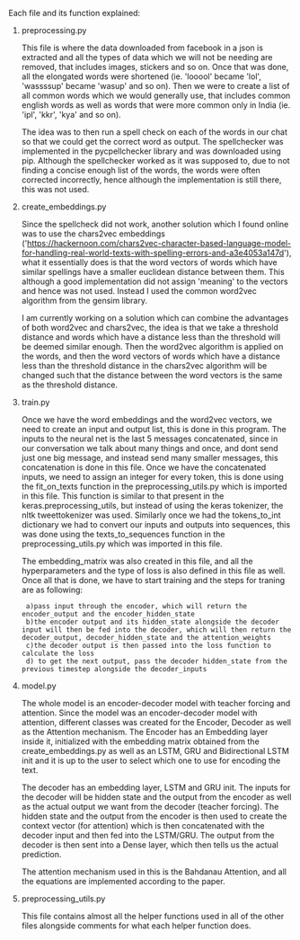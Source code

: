 Each file and its function explained:
1) preprocessing.py 

	This file is where the data downloaded from facebook in a json is extracted and all the types of data which we will not be needing are removed, that includes images, stickers and so on. Once that was done, all the elongated words were shortened (ie. 'looool' became 'lol', 'wassssup' became 'wasup' and so on). Then we were to create a list of all common words which we would generally use, that includes common english words as well as words that were more common only in India (ie. 'ipl', 'kkr', 'kya' and so on).
	
	The idea was to then run a spell check on each of the words in our chat so that we could get the correct word as output. The spellchecker was implemented in the pycpellchecker library and was downloaded using pip. Although the spellchecker worked as it was supposed to, due to not finding a concise enough list of the words, the words were often corrected incorrectly, hence although the implementation is still there, this was not used.

2) create_embeddings.py

	Since the spellcheck did not work, another solution which I found online was to use the chars2vec embeddings ('https://hackernoon.com/chars2vec-character-based-language-model-for-handling-real-world-texts-with-spelling-errors-and-a3e4053a147d'), what it essentially does is that the word vectors of words which have similar spellings have a smaller euclidean distance between them. This although a good implementation did not assign 'meaning' to the vectors and hence was not used. Instead I used the common word2vec algorithm from the gensim library.
	
	I am currently working on a solution which can combine the advantages of both word2vec and chars2vec, the idea is that we take a threshold distance and words which have a distance less than the threshold will be deemed similar enough. Then the word2vec algorithm is applied on the words, and then the word vectors of words which have a distance less than the threshold distance in the chars2vec algorithm will be changed such that the distance between the word vectors is the same as the threshold distance. 

3) train.py

	Once we have the word embeddings and the word2vec vectors, we need to create an input and output list, this is done in this program. The inputs to the neural net is the last 5 messages concatenated, since in our conversation we talk about many things and once, and dont send just one big message, and instead send many smaller messages, this concatenation is done in this file. Once we have the concatenated inputs, we need to assign an integer for every token, this is done using the fit_on_texts function in the preprocessing_utils.py which is imported in this file. This function is similar to that present in the keras.preprocessing_utils, but instead of using the keras tokenizer, the nltk tweettokenizer was used. Similarly once we had the tokens_to_int dictionary we had to convert our inputs and outputs into sequences, this was done using the texts_to_sequences function in the preprocessing_utils.py which was imported in this file.

	The embedding_matrix was also created in this file, and all the hyperparameters and the type of loss is also defined in this file as well. Once all that is done, we have to start training and the steps for traning are as following:
	
		a)pass input through the encoder, which will return the encoder_output and the encoder_hidden_state
		b)the encoder output and its hidden_state alongside the decoder input will then be fed into the decoder, which will then return the decoder_output, decoder_hidden_state and the attention_weights
		c)the decoder output is then passed into the loss function to calculate the loss
		d) to get the next output, pass the decoder hidden_state from the previous timestep alongside the decoder_inputs

4) model.py

	The whole model is an encoder-decoder model with teacher forcing and attention.
	Since the model was an encoder-decoder model with attention, different classes was created for the Encoder, Decoder as well as the Attention mechanism. The Encoder has an Embedding layer inside it, initialized with the embedding matrix obtained from the create_embeddings.py as well as an LSTM, GRU and Bidirectional LSTM init and it is up to the user to select which one to use for encoding the text.
	
	The decoder has an embedding layer, LSTM and GRU init. The inputs for the decoder will be hidden state and the output from the encoder as well as the actual output we want from the decoder (teacher  forcing). The hidden state and the output from the encoder is then used to create the context vector (for attention) which is then concatenated with the decoder input and then fed into the LSTM/GRU. The output from the decoder is then sent into a Dense layer, which then tells us the actual prediction.

	The attention mechanism used in this is the Bahdanau Attention, and all the equations are implemented according to the paper.

5) preprocessing_utils.py

	This file contains almost all the helper functions used in all of the other files alongside comments for what each helper function does.


	
